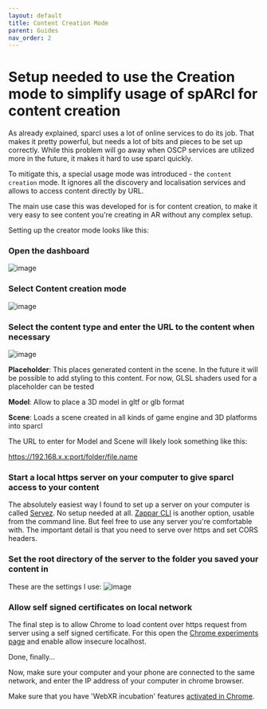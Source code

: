 ```yaml
---
layout: default
title: Content Creation Mode
parent: Guides
nav_order: 2
---
```



# Setup needed to use the Creation mode to simplify usage of spARcl for content creation

As already explained, sparcl uses a lot of online services to do its job. That makes it pretty powerful, but needs a lot of bits and pieces to be set up correctly. While this problem will go away when OSCP services are utilized more in the future, it makes it hard to use sparcl quickly.

To mitigate this, a special usage mode was introduced - the `content creation` mode. It ignores all the discovery and localisation services and allows to access content directly by URL. 

The main use case this was developed for is for content creation, to make it very easy to see content you're creating in AR without any complex setup. 

Setting up the creator mode looks like this:

### Open the dashboard
![image](https://user-images.githubusercontent.com/231274/115959182-440f2a80-a50b-11eb-82ea-65e6521b6c84.png)

### Select Content creation mode
![image](https://user-images.githubusercontent.com/231274/115960840-e8956a80-a513-11eb-8efc-6eefe8d0fc0d.png)

### Select the content type and enter the URL to the content when necessary
![image](https://user-images.githubusercontent.com/231274/115960806-bdab1680-a513-11eb-8027-498b79159a19.png)

**Placeholder**: This places generated content in the scene. In the future it will be possible to add styling to this content. For now, GLSL shaders used for a placeholder can be tested

**Model**: Allow to place a 3D model in gltf or glb format

**Scene**: Loads a scene created in all kinds of game engine and 3D platforms into sparcl

The URL to enter for Model and Scene will likely look something like this:


https://192.168.x.x:port/folder/file.name


### Start a local https server on your computer to give sparcl access to your content
The absolutely easiest way I found to set up a server on your computer is called [Servez](https://greggman.github.io/servez/). No setup needed at all. [Zappar CLI](https://docs.zap.works/universal-ar/zapworks-cli/) is another option, usable from the command line. But feel free to use any server you're comfortable with. The important detail is that you need to serve over https and set CORS headers.

### Set the root directory of the server to the folder you saved your content in

These are the settings I use:
![image](https://user-images.githubusercontent.com/231274/121038150-576f1000-c7b0-11eb-8440-c131db5397f2.png)

### Allow self signed certificates on local network

The final step is to allow Chrome to load content over https request from server using a self signed certificate. For this open the [Chrome experiments page](chrome://flags/#allow-insecure-localhost) and enable allow insecure localhost. 


Done, finally…

Now, make sure your computer and your phone are connected to the same network, and enter the IP address of your computer in chrome browser. 

Make sure that you have 'WebXR incubation' features [activated in Chrome](https://www.howtogeek.com/703039/how-to-enable-google-chrome-flags-to-test-beta-features/).
